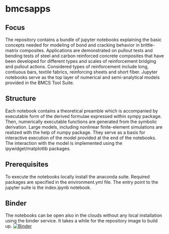 # bmcsapps

## Focus
The repository contains a bundle of jupyter notebooks explaining the basic
concepts needed for modeling of bond and cracking behavior in brittle-matrix
composites. Applications are demonstrated on pullout tests and bending tests
of steel and carbon reinforced concrete composites that have been developed for
different types and scales of reinforcement bridging and pullout actions. 
Considered types of reinforcement include long, contiuous bars, textile fabrics, 
reinforcing sheets and short fiber. Jupyter notebooks serve as the top layer of numerical and 
semi-analytical models provided in the BMCS Tool Suite.

## Structure
Each notebook contains a theoretical preamble which is accompanied 
by executable form of the derived formulae expressed within sympy package. 
Then, numerically executable functions are generated from the symbolic 
derivation. Large models, including nonlinear finite-element simulations
are realized with the help of numpy package. They serve as a basis for interactive 
execution of the model provided at the end of the notebooks. The interaction 
with the model is implemented using the ipywidget/matplotlib packages.

## Prerequisites 
To execute the notebooks locally install the anaconda suite. Required packages
are specified in the environment.yml file. The entry point to the jupyter suite 
is the index.ipynb notebook.

## Binder
The notebooks can be open also in the clouds without any local installation
using the binder service. It takes a while for the repository image to build up.
[![Binder](https://mybinder.org/badge.svg)](https://mybinder.org/v2/gh/rosoba/bmcsapps.git/master?filepath=index.ipynb)




